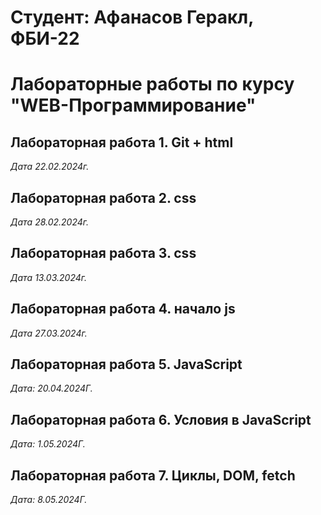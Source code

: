 # Студент: Афанасов Геракл, ФБИ-22

# Лабораторные работы по курсу "WEB-Программирование"

## Лабораторная работа 1. Git + html

*Дата 22.02.2024г.*

## Лабораторная работа 2. css

*Дата 28.02.2024г.*

## Лабораторная работа 3. css

*Дата 13.03.2024г.*

## Лабораторная работа 4. начало js

*Дата 27.03.2024г.*

## Лабораторная работа 5. JavaScript

*Дата: 20.04.2024Г.*

## Лабораторная работа 6. Условия в JavaScript

*Дата: 1.05.2024Г.*

## Лабораторная работа 7. Циклы, DOM, fetch

*Дата: 8.05.2024Г.*
